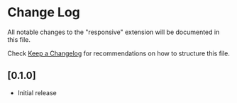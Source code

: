 # Change Log

All notable changes to the "responsive" extension will be documented in this file.

Check [Keep a Changelog](http://keepachangelog.com/) for recommendations on how to structure this file.

## [0.1.0]

- Initial release
